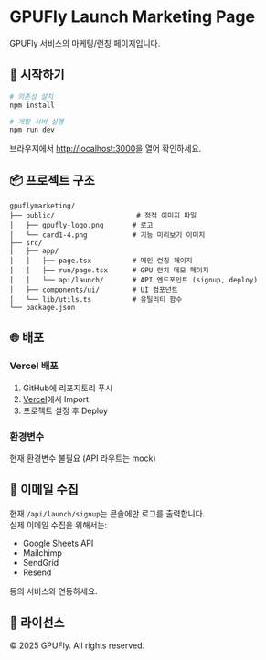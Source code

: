 # GPUFly Launch Marketing Page

GPUFly 서비스의 마케팅/런칭 페이지입니다.

## 🚀 시작하기

```bash
# 의존성 설치
npm install

# 개발 서버 실행
npm run dev
```

브라우저에서 [http://localhost:3000](http://localhost:3000)을 열어 확인하세요.

## 📦 프로젝트 구조

```
gpuflymarketing/
├── public/                    # 정적 이미지 파일
│   ├── gpufly-logo.png       # 로고
│   └── card1-4.png           # 기능 미리보기 이미지
├── src/
│   ├── app/
│   │   ├── page.tsx          # 메인 런칭 페이지
│   │   ├── run/page.tsx      # GPU 런치 데모 페이지
│   │   └── api/launch/       # API 엔드포인트 (signup, deploy)
│   ├── components/ui/        # UI 컴포넌트
│   └── lib/utils.ts          # 유틸리티 함수
└── package.json
```

## 🌐 배포

### Vercel 배포

1. GitHub에 리포지토리 푸시
2. [Vercel](https://vercel.com)에서 Import
3. 프로젝트 설정 후 Deploy

### 환경변수

현재 환경변수 불필요 (API 라우트는 mock)

## 📧 이메일 수집

현재 `/api/launch/signup`는 콘솔에만 로그를 출력합니다.  
실제 이메일 수집을 위해서는:

- Google Sheets API
- Mailchimp
- SendGrid 
- Resend

등의 서비스와 연동하세요.

## 📝 라이선스

© 2025 GPUFly. All rights reserved.


